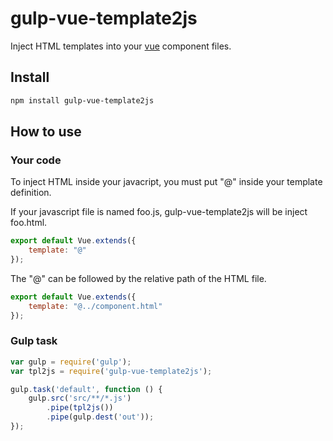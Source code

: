 # gulp-vue-template2js

Inject HTML templates into your [vue](http://vuejs.org/) component files.

## Install

```bash
npm install gulp-vue-template2js
```

## How to use 

### Your code


To inject HTML inside your javacript, you must put "@" inside your template definition. 

If your javascript file is named foo.js, gulp-vue-template2js will be inject foo.html.


```javascript
export default Vue.extends({
    template: "@"
});
```


The "@" can be followed by the relative path of the HTML file.
```javascript
export default Vue.extends({
    template: "@../component.html"
});
```

### Gulp task

```javascript
var gulp = require('gulp');
var tpl2js = require('gulp-vue-template2js');

gulp.task('default', function () {
    gulp.src('src/**/*.js')
        .pipe(tpl2js())
        .pipe(gulp.dest('out'));
});
```